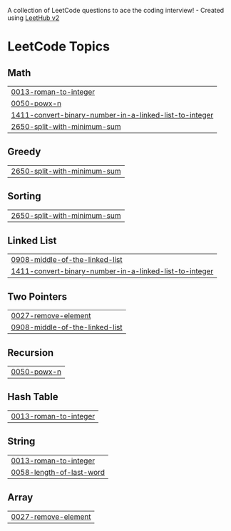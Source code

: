 A collection of LeetCode questions to ace the coding interview! - Created using [LeetHub v2](https://github.com/arunbhardwaj/LeetHub-2.0)
<!---LeetCode Topics Start-->
# LeetCode Topics
## Math
|  |
| ------- |
| [0013-roman-to-integer](https://github.com/SUDHITHA4225/leetcode/tree/master/0013-roman-to-integer) |
| [0050-powx-n](https://github.com/SUDHITHA4225/leetcode/tree/master/0050-powx-n) |
| [1411-convert-binary-number-in-a-linked-list-to-integer](https://github.com/SUDHITHA4225/leetcode/tree/master/1411-convert-binary-number-in-a-linked-list-to-integer) |
| [2650-split-with-minimum-sum](https://github.com/SUDHITHA4225/leetcode/tree/master/2650-split-with-minimum-sum) |
## Greedy
|  |
| ------- |
| [2650-split-with-minimum-sum](https://github.com/SUDHITHA4225/leetcode/tree/master/2650-split-with-minimum-sum) |
## Sorting
|  |
| ------- |
| [2650-split-with-minimum-sum](https://github.com/SUDHITHA4225/leetcode/tree/master/2650-split-with-minimum-sum) |
## Linked List
|  |
| ------- |
| [0908-middle-of-the-linked-list](https://github.com/SUDHITHA4225/leetcode/tree/master/0908-middle-of-the-linked-list) |
| [1411-convert-binary-number-in-a-linked-list-to-integer](https://github.com/SUDHITHA4225/leetcode/tree/master/1411-convert-binary-number-in-a-linked-list-to-integer) |
## Two Pointers
|  |
| ------- |
| [0027-remove-element](https://github.com/SUDHITHA4225/leetcode/tree/master/0027-remove-element) |
| [0908-middle-of-the-linked-list](https://github.com/SUDHITHA4225/leetcode/tree/master/0908-middle-of-the-linked-list) |
## Recursion
|  |
| ------- |
| [0050-powx-n](https://github.com/SUDHITHA4225/leetcode/tree/master/0050-powx-n) |
## Hash Table
|  |
| ------- |
| [0013-roman-to-integer](https://github.com/SUDHITHA4225/leetcode/tree/master/0013-roman-to-integer) |
## String
|  |
| ------- |
| [0013-roman-to-integer](https://github.com/SUDHITHA4225/leetcode/tree/master/0013-roman-to-integer) |
| [0058-length-of-last-word](https://github.com/SUDHITHA4225/leetcode/tree/master/0058-length-of-last-word) |
## Array
|  |
| ------- |
| [0027-remove-element](https://github.com/SUDHITHA4225/leetcode/tree/master/0027-remove-element) |
<!---LeetCode Topics End-->
